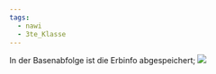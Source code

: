 ```yaml
---
tags:
  - nawi
  - 3te_Klasse
---
```

In der Basenabfolge ist die Erbinfo abgespeichert;
![](DNA-Strang%20(Ausschnitt)%2017-02-2025-20.excalidraw.svg)
